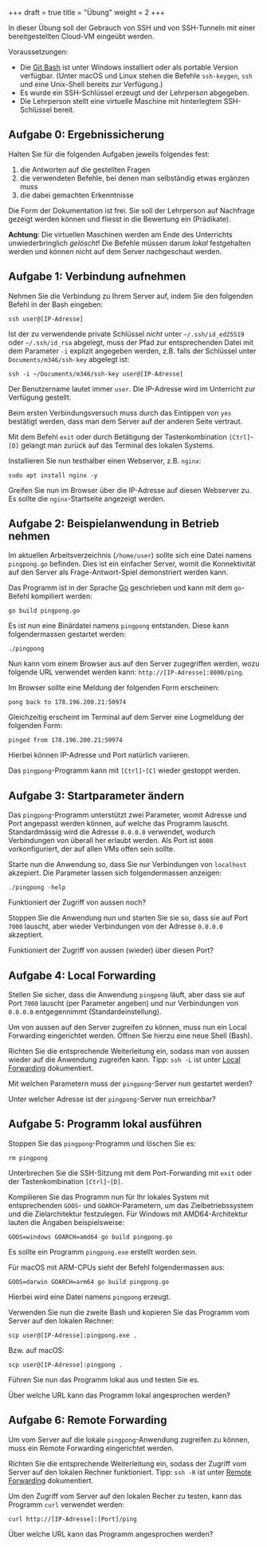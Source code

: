 +++
draft = true
title = "Übung"
weight = 2
+++

In dieser Übung soll der Gebrauch von SSH und von SSH-Tunneln mit einer
bereitgestellten Cloud-VM eingeübt werden.

Voraussetzungen:

- Die [Git Bash](https://git-scm.com/downloads) ist unter Windows installiert
  oder als portable Version verfügbar. (Unter macOS und Linux stehen die Befehle
  `ssh-keygen`, `ssh` und eine Unix-Shell bereits zur Verfügung.)
- Es wurde ein SSH-Schlüssel erzeugt und der Lehrperson abgegeben.
- Die Lehrperson stellt eine virtuelle Maschine mit hinterlegtem SSH-Schlüssel
  bereit.

## Aufgabe 0: Ergebnissicherung

Halten Sie für die folgenden Aufgaben jeweils folgendes fest:

1. die Antworten auf die gestellten Fragen
2. die verwendeten Befehle, bei denen man selbständig etwas ergänzen muss
3. die dabei gemachten Erkenntnisse

Die Form der Dokumentation ist frei. Sie soll der Lehrperson auf Nachfrage
gezeigt werden können und fliesst in die Bewertung ein (Prädikate).

**Achtung**: Die virtuellen Maschinen werden am Ende des Unterrichts
unwiederbringlich _gelöscht_! Die Befehle müssen darum _lokal_ festgehalten
werden und können nicht auf dem Server nachgeschaut werden.

## Aufgabe 1: Verbindung aufnehmen

Nehmen Sie die Verbindung zu Ihrem Server auf, indem Sie den folgenden Befehl
in der Bash eingeben:

    ssh user@[IP-Adresse]

Ist der zu verwendende private Schlüssel _nicht_ unter `~/.ssh/id_ed25519` oder
`~/.ssh/id_rsa` abgelegt, muss der Pfad zur entsprechenden Datei mit dem
Parameter `-i` explizit angegeben werden, z.B. falls der Schlüssel unter
`Documents/m346/ssh-key` abgelegt ist:

    ssh -i ~/Documents/m346/ssh-key user@[IP-Adresse]

Der Benutzername lautet immer `user`. Die IP-Adresse wird im Unterricht zur
Verfügung gestellt.

Beim ersten Verbindungsversuch muss durch das Eintippen von `yes` bestätigt
werden, dass man dem Server auf der anderen Seite vertraut.

Mit dem Befehl `exit` oder durch Betätigung der Tastenkombination `[Ctrl]`-`[D]`
gelangt man zurück auf das Terminal des lokalen Systems.

Installieren Sie nun testhalber einen Webserver, z.B. `nginx`:

    sudo apt install nginx -y

Greifen Sie nun im Browser über die IP-Adresse auf diesen Webserver zu. Es
sollte die `nginx`-Startseite angezeigt werden.

## Aufgabe 2: Beispielanwendung in Betrieb nehmen

Im aktuellen Arbeitsverzeichnis (`/home/user`) sollte sich eine Datei namens
`pingpong.go` befinden. Dies ist ein einfacher Server, womit die Konnektivität
auf den Server als Frage-Antwort-Spiel demonstriert werden kann.

Das Programm ist in der Sprache [Go](https://go.dev/) geschrieben und kann mit
dem `go`-Befehl kompiliert werden:

    go build pingpong.go

Es ist nun eine Binärdatei namens `pingpong` entstanden. Diese kann
folgendermassen gestartet werden:

    ./pingpong

Nun kann vom einem Browser aus auf den Server zugegriffen werden, wozu folgende
URL verwendet werden kann: `http://[IP-Adresse]:8000/ping`.

Im Browser sollte eine Meldung der folgenden Form erscheinen:

    pong back to 178.196.200.21:50974

Gleichzeitig erscheint im Terminal auf dem Server eine Logmeldung der folgenden
Form:

    pinged from 178.196.200.21:50974

Hierbei können IP-Adresse und Port natürlich variieren.

Das `pingpong`-Programm kann mit `[Ctrl]`-`[C]` wieder gestoppt werden.

## Aufgabe 3: Startparameter ändern

Das `pingpong`-Programm unterstützt zwei Parameter, womit Adresse und Port
angepasst werden können, auf welche das Programm lauscht. Standardmässig wird
die Adresse `0.0.0.0` verwendet, wodurch Verbindungen von überall her erlaubt
werden. Als Port ist `8000` vorkonfiguriert, der auf allen VMs offen sein
sollte.

Starte nun die Anwendung so, dass Sie nur Verbindungen von `localhost`
akzepiert. Die Parameter lassen sich folgendermassen anzeigen:

    ./pingpong -help

Funktioniert der Zugriff von aussen noch?

Stoppen Sie die Anwendung nun und starten Sie sie so, dass sie auf Port `7000`
lauscht, aber wieder Verbindungen von der Adresse `0.0.0.0` akzeptiert.

Funktioniert der Zugriff von aussen (wieder) über diesen Port?

## Aufgabe 4: Local Forwarding

Stellen Sie sicher, dass die Anwendung `pingpong` läuft, aber dass sie auf Port
`7000` lauscht (per Parameter angeben) und nur Verbindungen von `0.0.0.0`
entgegennimmt (Standardeinstellung).

Um von aussen auf den Server zugreifen zu können, muss nun ein Local Forwarding
eingerichtet werden. Öffnen Sie hierzu eine neue Shell (Bash).

Richten Sie die entsprechende Weiterleitung ein, sodass man von aussen wieder
auf die Anwendung zugreifen kann. Tipp: `ssh -L` ist unter [Local
Forwarding](/ssh/intro/index.html#local-forwarding) dokumentiert.

Mit welchen Parametern muss der `pingpong`-Server nun gestartet werden?

Unter welcher Adresse ist der `pingpong`-Server nun erreichbar?

## Aufgabe 5: Programm lokal ausführen

Stoppen Sie das `pingpong`-Programm und löschen Sie es:

    rm pingpong

Unterbrechen Sie die SSH-Sitzung mit dem Port-Forwarding mit `exit` oder der
Tastenkombination `[Ctrl]`-`[D]`.

Kompilieren Sie das Programm nun für Ihr lokales System mit entsprechenden
`GOOS`- und `GOARCH`-Parametern, um das Zielbetriebssystem und die
Zielarchitektur festzulegen. Für Windows mit AMD64-Architektur lauten die
Angaben beispielsweise:

    GOOS=windows GOARCH=amd64 go build pingpong.go

Es sollte ein Programm `pingpong.exe` erstellt worden sein.

Für macOS mit ARM-CPUs sieht der Befehl folgendermassen aus:

    GOOS=darwin GOARCH=arm64 go build pingpong.go

Hierbei wird eine Datei namens `pingpong` erzeugt.

Verwenden Sie nun die zweite Bash und kopieren Sie das Programm vom Server auf
den lokalen Rechner:

    scp user@[IP-Adresse]:pingpong.exe .

Bzw. auf macOS:

    scp user@[IP-Adresse]:pingpong .

Führen Sie nun das Programm lokal aus und testen Sie es.

Über welche URL kann das Programm lokal angesprochen werden?

## Aufgabe 6: Remote Forwarding

Um vom Server auf die lokale `pingpong`-Anwendung zugreifen zu können, muss ein
Remote Forwarding eingerichtet werden.

Richten Sie die entsprechende Weiterleitung ein, sodass der Zugriff vom Server
auf den lokalen Rechner funktioniert. Tipp: `ssh -R` ist unter [Remote
Forwarding](/ssh/intro/index.html#remote-forwarding) dokumentiert.

Um den Zugriff vom Server auf den lokalen Recher zu testen, kann das Programm
`curl` verwendet werden:

    curl http://[IP-Adresse]:[Port]/ping

Über welche URL kann das Programm angesprochen werden?
